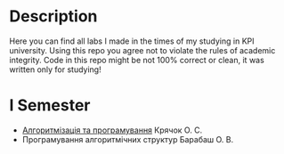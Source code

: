 # Description
Here you can find all labs I made in the times of my studying in KPI university.  Using this repo you agree not to violate the rules of academic integrity.
Code in this repo might be not 100% correct or clean, it was written only for studying!
# I Semester
* [Алгоритмізація та програмування](https://github.com/jscursed-dev/kpi_labs/tree/main/1stSemester/CLabs) Крячок О. С.
* Програмування алгоритмічних структур Барабаш О. В.
